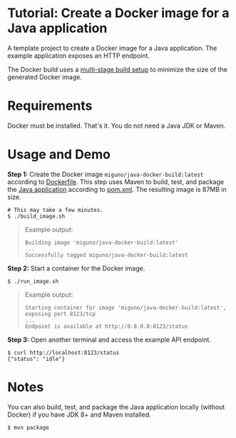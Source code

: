 # Tutorial: Create a Docker image for a Java application

A template project to create a Docker image for a Java application.
The example application exposes an HTTP endpoint.

The Docker build uses a [multi-stage build setup](https://docs.docker.com/develop/develop-images/multistage-build/)
to minimize the size of the generated Docker image.


# Requirements

Docker must be installed. That's it. You do not need a Java JDK or Maven.


# Usage and Demo

**Step 1:** Create the Docker image `miguno/java-docker-build:latest` according to [Dockerfile](Dockerfile).
This step uses Maven to build, test, and package the [Java application](src/main/java/com/miguno/App.java)
according to [pom.xml](pom.xml).  The resulting image is 87MB in size.

```shell
# This may take a few minutes.
$ ./build_image.sh
```

> Example output:
>
> ```
> Building image 'miguno/java-docker-build:latest'
> ...
> Successfully tagged miguno/java-docker-build:latest
> ```

**Step 2:** Start a container for the Docker image.

```shell
$ ./run_image.sh
```

> Example output:
>
> ```
> Starting container for image 'miguno/java-docker-build:latest', exposing port 8123/tcp
> ...
> Endpoint is available at http://0.0.0.0:8123/status
> ```

**Step 3:** Open another terminal and access the example API endpoint.

```shell
$ curl http://localhost:8123/status
{"status": "idle"}
```


# Notes

You can also build, test, and package the Java application locally (without Docker)
if you have JDK 8+ and Maven installed.

```shell
$ mvn package
```
